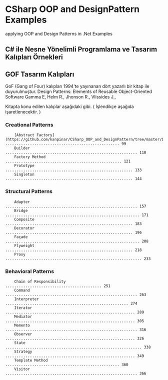 # CSharp OOP and DesignPattern Examples
applying OOP and Design Patterns in .Net Examples

## C# ile Nesne Yönelimli Programlama ve Tasarım Kalıpları Örnekleri

## GOF Tasarım Kalıpları

GoF (Gang of Four) kalıpları 1994'te yayınanan dört yazarlı bir kitap ile duyurulmuştur.
    Design Patterns: Elements of Reusable Object-Oriented Software
    Gamma E, Helm R., Jhonson R., Vlissides J., 
    
Kitapta konu edilen kalıplar aşağıdaki gibi. ( İşlendikçe aşağıda işaretlenecektir. )

### Creational Patterns
		[Abstract Factory](https://github.com/kanpinar/CSharp_OOP_and_DesignPattern/tree/master/DesignPatterns/CreationalPatterns/AbstractFactory) ................................................... 99
        Builder ........................................................... 110
        Factory Method .................................................... 121
        Prototype ......................................................... 133
        Singleton ......................................................... 144
        
### Structural Patterns
        Adapter ........................................................... 157
        Bridge ............................................................ 171
        Composite ......................................................... 183
		Decorator ......................................................... 196
		Façade ............................................................ 208
		Flyweight ......................................................... 218
		Proxy ............................................................. 233
    
### Behavioral Patterns
		Chain of Responsibility ........................................... 251
		Command ........................................................... 263
		Interpreter ....................................................... 274
		Iterator .......................................................... 289
		Mediator .......................................................... 305
		Memento ........................................................... 316
		Observer .......................................................... 326
		State ............................................................. 338
		Strategy .......................................................... 349
		Template Method ................................................... 360
		Visitor ........................................................... 366
